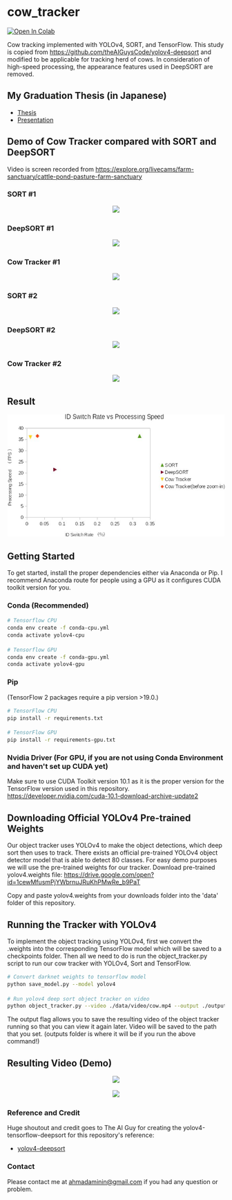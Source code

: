 # cow_tracker

[![Open In Colab](https://colab.research.google.com/assets/colab-badge.svg)](https://colab.research.google.com/drive/11YcqqZ1lj9ALbwDRnGnOpnCdBZ3MLx9L?usp=sharing)


Cow tracking implemented with YOLOv4, SORT, and TensorFlow. This study is copied from https://github.com/theAIGuysCode/yolov4-deepsort and modified to be applicable for tracking herd of cows. In consideration of high-speed processing, the appearance features used in DeepSORT are removed.

## My Graduation Thesis (in Japanese)
  * [Thesis](data/helpers/aminnin_sotsuron.pdf)
  * [Presentation](data/helpers/aminnin_presen.pdf)  

## Demo of Cow Tracker compared with SORT and DeepSORT
Video is screen recorded from https://explore.org/livecams/farm-sanctuary/cattle-pond-pasture-farm-sanctuary

### SORT #1
<p align="center"><img src="data/helpers/sort1.gif"\></p>

### DeepSORT #1
<p align="center"><img src="data/helpers/deepsort1.gif"\></p>

### Cow Tracker #1
<p align="center"><img src="data/helpers/cowtracker1.gif"\></p>


### SORT #2
<p align="center"><img src="data/helpers/sort2.gif"\></p>

### DeepSORT #2
<p align="center"><img src="data/helpers/deepsort2.gif"\></p>

### Cow Tracker #2
<p align="center"><img src="data/helpers/cowtracker2.gif"\></p>

## Result
<p align="center"><img src="data/helpers/result.jpg"\></p>

## Getting Started
To get started, install the proper dependencies either via Anaconda or Pip. I recommend Anaconda route for people using a GPU as it configures CUDA toolkit version for you.

### Conda (Recommended)

```bash
# Tensorflow CPU
conda env create -f conda-cpu.yml
conda activate yolov4-cpu

# Tensorflow GPU
conda env create -f conda-gpu.yml
conda activate yolov4-gpu
```

### Pip
(TensorFlow 2 packages require a pip version >19.0.)
```bash
# TensorFlow CPU
pip install -r requirements.txt

# TensorFlow GPU
pip install -r requirements-gpu.txt
```
### Nvidia Driver (For GPU, if you are not using Conda Environment and haven't set up CUDA yet)
Make sure to use CUDA Toolkit version 10.1 as it is the proper version for the TensorFlow version used in this repository.
https://developer.nvidia.com/cuda-10.1-download-archive-update2

## Downloading Official YOLOv4 Pre-trained Weights
Our object tracker uses YOLOv4 to make the object detections, which deep sort then uses to track. There exists an official pre-trained YOLOv4 object detector model that is able to detect 80 classes. For easy demo purposes we will use the pre-trained weights for our tracker.
Download pre-trained yolov4.weights file: https://drive.google.com/open?id=1cewMfusmPjYWbrnuJRuKhPMwRe_b9PaT

Copy and paste yolov4.weights from your downloads folder into the 'data' folder of this repository.

## Running the Tracker with YOLOv4
To implement the object tracking using YOLOv4, first we convert the .weights into the corresponding TensorFlow model which will be saved to a checkpoints folder. Then all we need to do is run the object_tracker.py script to run our cow tracker with YOLOv4, Sort and TensorFlow.
```bash
# Convert darknet weights to tensorflow model
python save_model.py --model yolov4 

# Run yolov4 deep sort object tracker on video
python object_tracker.py --video ./data/video/cow.mp4 --output ./outputs/cow_tracker.mp4 --model yolov4


```
The output flag allows you to save the resulting video of the object tracker running so that you can view it again later. Video will be saved to the path that you set. (outputs folder is where it will be if you run the above command!)



## Resulting Video (Demo)

<p align="center"><img src="data/helpers/cowtracker1.gif"\></p>
<p align="center"><img src="data/helpers/cowtracker2.gif"\></p>


### Reference and Credit

   Huge shoutout and credit goes to The AI Guy for creating the yolov4-tensorflow-deepsort for this repository's reference:
  * [yolov4-deepsort](https://github.com/theAIGuysCode/yolov4-deepsort)

### Contact

Please contact me at ahmadaminin@gmail.com if you had any question or problem.
